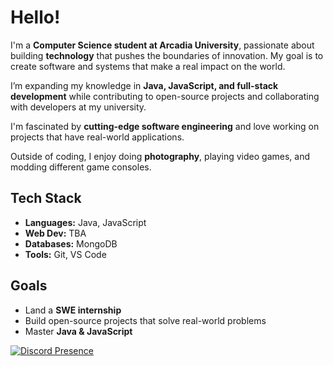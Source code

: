 # Hello!

I'm a **Computer Science student at Arcadia University**, passionate about building **technology** that pushes the boundaries of innovation. My goal is to create software and systems that make a real impact on the world.  

I’m expanding my knowledge in **Java, JavaScript, and full-stack development** while contributing to open-source projects and collaborating with developers at my university.  

I'm fascinated by **cutting-edge software engineering** and love working on projects that have real-world applications.  

Outside of coding, I enjoy doing **photography**, playing video games, and modding different game consoles.  

## Tech Stack  
- **Languages:** Java, JavaScript  
- **Web Dev:** TBA  
- **Databases:** MongoDB  
- **Tools:** Git, VS Code  

## Goals  
- Land a **SWE internship**  
- Build open-source projects that solve real-world problems  
- Master **Java & JavaScript**  

[![Discord Presence](https://lanyard.cnrad.dev/api/467760650626531331)](https://discord.com/users/467760650626531331)  
